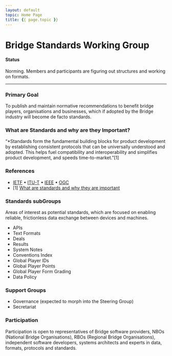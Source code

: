 ```yaml
---
layout: default
topic: Home Page
title: {{ page.topic }}
---
```




# Bridge Standards Working Group

#### Status
Norming. Members and participants are figuring out structures and working on formats.

___

### Primary Goal
To publish and maintain normative recommendations to benefit bridge players, organisations and businesses, which if adopted by the Bridge industry will become de facto standards. 

### What are Standards and why are they Important?
“*Standards form the fundamental building blocks for product development by establishing consistent protocols that can be universally understood and adopted. This helps fuel compatibility and interoperability and simplifies product development, and speeds time-to-market.”[1]

### References
* [IETF](https://tools.ietf.org/html/rfc2026) • [ITU-T](https://www.itu.int/en/ITU-T/publications/Pages/default.aspx)  • [IEEE](https://standards.ieee.org/develop/index.html) • [OGC](https://www.ogc.org/roadmap)
* [1] [What are standards and why they are important](https://beyondstandards.ieee.org/general-news/what-are-standards-why-are-they-important)

### Standards subGroups
Areas of interest as potential standards, which are focused on enabling reliable, frictionless data exchange between devices and machines.
* APIs
* Text Formats
* Deals
* Results
* System Notes
* Conventions Index
* Global Player IDs
* Global Player Points
* Global Player Form Grading
* Data Policy

### Support Groups
* Governance (expected to morph into the Steering Group)
* Secretariat

### Participation
Participation is open to representatives of Bridge software providers, NBOs (National Bridge Organisations), RBOs (Regional Bridge Organisations), independent software developers, systems architects and experts in data, formats, protocols and standards.

